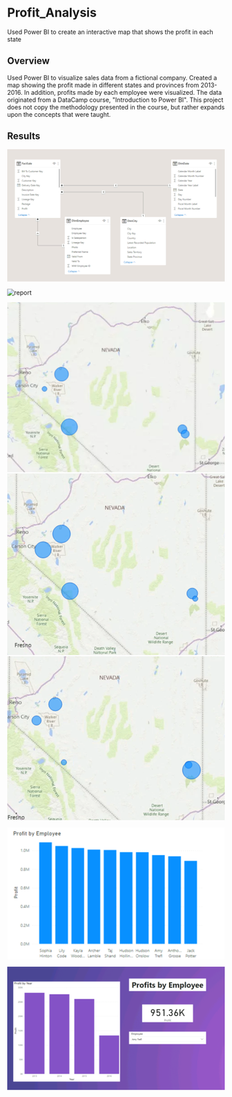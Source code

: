 # Profit_Analysis
Used Power BI to create an interactive map that shows the profit in each state

## Overview

Used Power BI to visualize sales data from a fictional company. Created a map showing the profit made in different states and provinces from 2013-2016. In addition, profits made by each employee were visualized. The data originated from a DataCamp course, "Introduction to Power BI". This project does not copy the methodology presented in the course, but rather expands upon the concepts that were taught.

## Results

![model](images/model.png)

![report](images/Full_Report)

![Nevada_2013](images/Nevada_2013.png)
![Nevada_2014](images/Nevada_2014.png)
![Nevada_2015](images/Nevada_2015.png)

![bar_employee](images/bar_employee.png)

![bar_amy](images/bar_amy.png)






